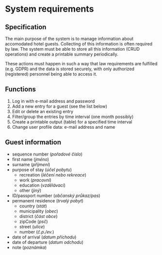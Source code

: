 # System requirements

## Specification

The main purpose of the system is to manage information about accomodated
hotel guests. Collecting of this information is often required by law.
The system must be able to store all this information (CRUD operations) and
create a printable summary periodically.

These actions must happen in such a way that law requirements are fulfilled
(e.g. GDPR) and the data is stored securely, with only authorized (registered)
personnel being able to access it.

## Functions

1. Log in with e-mail address and password
2. Add a new entry for a guest (see the list below)
3. Edit or delete an existing entry
4. Filter/group the entries by time interval (one month possibly)
5. Create a printable output (table) for a specified time interval
6. Change user profile data: e-mail address and name

## Guest information

- sequence number (_pořadové číslo_)
- first name (_jméno_)
- surname (_příjmení_)
- purpose of stay (_účel pobytu_)
    - recreation (_léčení nebo rekreace_)
    - work (_pracovní_)
    - education (_vzdělávací_)
    - other (_jiný_)
- ID/passport number (_občanský průkaz/pas_)
- permanent residence (_trvalý pobyt_)
    - country (_stát_)
    - municipality (_obec_)
    - district (_část obce_)
    - zipCode (_psč_)
    - street (_ulice_)
    - number (_č.p./ev._)
- date of arrival (_datum příchodu_)
- date of departure (_datum odchodu_)
- note (_poznámka_)
